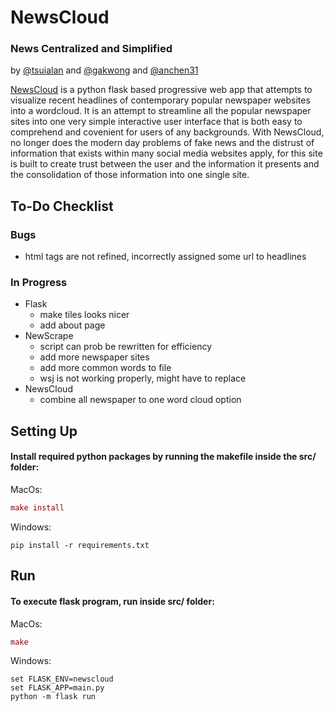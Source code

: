# NewsCloud
### News Centralized and Simplified 
by [@tsuialan](https://github.com/tsuialan) and [@gakwong](https://github.com/gakwong) and [@anchen31](https://github.com/anchen31)

[NewsCloud](https://newswordcloud.wl.r.appspot.com/) is a python flask based progressive web app that attempts to visualize recent headlines of contemporary popular newspaper websites into a wordcloud. It is an attempt to streamline all the popular newspaper sites into one very simple interactive user interface that is both easy to comprehend and covenient for users of any backgrounds. With NewsCloud, no longer does the modern day problems of fake news and the distrust of information that exists within many social media websites apply, for this site is built to create trust between the user and the information it presents and the consolidation of those information into one single site. 

## To-Do Checklist
### Bugs
- html tags are not refined, incorrectly assigned some url to headlines

### In Progress
- Flask
  - make tiles looks nicer
  - add about page
- NewScrape
  - script can prob be rewritten for efficiency
  - add more newspaper sites
  - add more common words to file
  - wsj is not working properly, might have to replace
- NewsCloud
  - combine all newspaper to one word cloud option
  
## Setting Up
#### Install required python packages by running the makefile inside the src/ folder:
MacOs: 
``` MAC
make install
```
Windows: 
``` WIN
pip install -r requirements.txt
```
## Run
#### To execute flask program, run inside src/ folder:
MacOs: 
``` MAC
make
```
Windows: 
``` WIN
set FLASK_ENV=newscloud
set FLASK_APP=main.py
python -m flask run
```